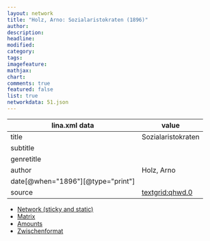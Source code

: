 ```yaml
---
layout: network
title: "Holz, Arno: Sozialaristokraten (1896)"
author:
description:
headline:
modified:
category:
tags:
imagefeature: 
mathjax: 
chart: 
comments: true
featured: false
list: true
networkdata: 51.json
---
```

lina.xml data  | value
------------- | -------------
title|Sozialaristokraten
subtitle|
genretitle|
author|Holz, Arno
date[@when="1896"][@type="print"]|
source|[textgrid:qhwd.0](https://textgridlab.org/1.0/tgcrud-public/rest/textgrid:qhwd.0/data)



* [Network (sticky and static)](/network51)
* [Matrix](/matrix51)
* [Amounts](/amounts51)
* [Zwischenformat](/lina51 )
